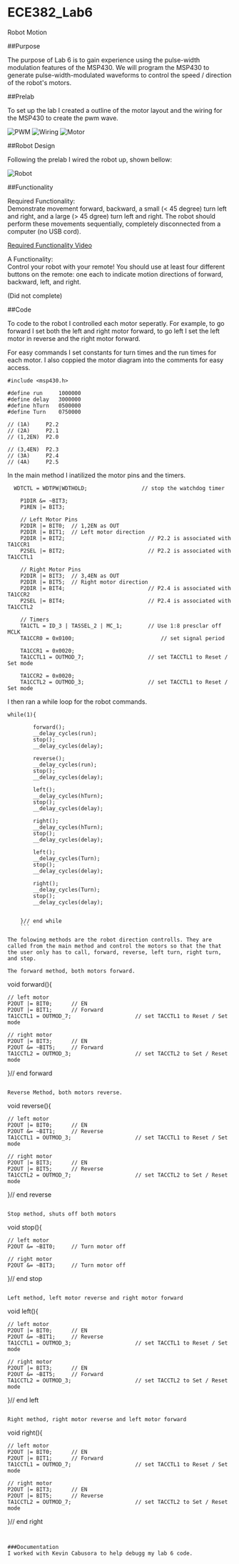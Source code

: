 ECE382_Lab6
===========
Robot Motion

##Purpose

The purpose of Lab 6 is to gain experience using the pulse-width modulation features of the MSP430. We will program the MSP430 to generate pulse-width-modulated waveforms to control the speed / direction of the robot's motors.   

##Prelab

To set up the lab I created a outline of the motor layout and the wiring for the MSP430 to create the pwm wave.

![PWM](https://github.com/KyleJonas/ECE382/blob/master/Lab%206/Pictures/2014-11-18%2014.14.36.jpg "PWM")
![Wiring](https://github.com/KyleJonas/ECE382/blob/master/Lab%206/Pictures/2014-11-18%2014.14.57.jpg "Wiring")
![Motor](https://github.com/KyleJonas/ECE382/blob/master/Lab%206/Pictures/2014-11-18%2014.15.08.jpg "Motor")

##Robot Design

Following the prelab I wired the robot up, shown bellow:

![Robot](https://github.com/KyleJonas/ECE382/blob/master/Lab%206/Pictures/Robot.jpg "Robot")

##Functionality

Required Functionality:   
Demonstrate movement forward, backward, a small (< 45 degree) turn left and right, and a large (> 45 dgree) turn left and right. The robot should perform these movements sequentially, completely disconnected from a computer (no USB cord).   

[Required Functionality Video](http://youtu.be/17MfBPkFUA0)   

A Functionality:   
Control your robot with your remote! You should use at least four different buttons on the remote: one each to indicate motion directions of forward, backward, left, and right.   

(Did not complete)   

##Code

To code to the robot I controlled each motor seperatly. For example, to go forward I set both the left and right motor forward, to go left I set the left motor in reverse and the right motor forward.

For easy commands I set constants for turn times and the run times for each motor. I also coppied the motor diagram into the comments for easy access.
```
#include <msp430.h>

#define run 	1000000
#define delay 	3000000
#define hTurn	0500000
#define	Turn	0750000

// (1A)		P2.2
// (2A)		P2.1
// (1,2EN)	P2.0

// (3,4EN)	P2.3
// (3A)		P2.4
// (4A)		P2.5
```

In the main method I inatilized the motor pins and the timers.
```
  WDTCTL = WDTPW|WDTHOLD;                 // stop the watchdog timer

	P1DIR &= ~BIT3;
	P1REN |= BIT3;

	// Left Motor Pins
	P2DIR |= BIT0;	// 1,2EN as OUT
	P2DIR |= BIT1;  // Left motor direction
	P2DIR |= BIT2;							// P2.2 is associated with TA1CCR1
	P2SEL |= BIT2;							// P2.2 is associated with TA1CCTL1

	// Right Motor Pins
	P2DIR |= BIT3;  // 3,4EN as OUT
	P2DIR |= BIT5;  // Right motor direction
	P2DIR |= BIT4;							// P2.4 is associated with TA1CCR2
	P2SEL |= BIT4;							// P2.4 is associated with TA1CCTL2

	// Timers
	TA1CTL = ID_3 | TASSEL_2 | MC_1;		// Use 1:8 presclar off MCLK
	TA1CCR0 = 0x0100;							// set signal period

	TA1CCR1 = 0x0020;
	TA1CCTL1 = OUTMOD_7;					// set TACCTL1 to Reset / Set mode

	TA1CCR2 = 0x0020;
	TA1CCTL2 = OUTMOD_3;					// set TACCTL1 to Reset / Set mode
```

I then ran a while loop for the robot commands.
```
while(1){

    	forward();
    	__delay_cycles(run);
    	stop();
    	__delay_cycles(delay);

  	    reverse();
 	    __delay_cycles(run);
   	    stop();
   	    __delay_cycles(delay);

   	    left();
 	    __delay_cycles(hTurn);
   	    stop();
   	    __delay_cycles(delay);

   	    right();
 	    __delay_cycles(hTurn);
   	    stop();
   	    __delay_cycles(delay);

   	    left();
 	    __delay_cycles(Turn);
   	    stop();
   	    __delay_cycles(delay);

   	    right();
 	    __delay_cycles(Turn);
   	    stop();
   	    __delay_cycles(delay);


    }// end while
    ```

The folowing methods are the robot direction controlls. They are called from the main method and control the motors so that the that the user only has to call, forward, reverse, left turn, right turn, and stop.

The forward method, both motors forward.
```
void forward(){

	// left motor
	P2OUT |= BIT0;		// EN
	P2OUT |= BIT1;		// Forward
	TA1CCTL1 = OUTMOD_7;					// set TACCTL1 to Reset / Set mode

	// right motor
	P2OUT |= BIT3;		// EN
	P2OUT &= ~BIT5;		// Forward
	TA1CCTL2 = OUTMOD_3;					// set TACCTL2 to Set / Reset mode

}// end forward
```

Reverse Method, both motors reverse.
```
void reverse(){

	// left motor
	P2OUT |= BIT0;		// EN
	P2OUT &= ~BIT1;		// Reverse
	TA1CCTL1 = OUTMOD_3;					// set TACCTL1 to Reset / Set mode

	// right motor
	P2OUT |= BIT3;		// EN
	P2OUT |= BIT5;		// Reverse
	TA1CCTL2 = OUTMOD_7;					// set TACCTL2 to Set / Reset mode

}// end reverse
```

Stop method, shuts off both motors
```
void stop(){

	// left motor
	P2OUT &= ~BIT0;		// Turn motor off

	// right motor
	P2OUT &= ~BIT3;		// Turn motor off

}// end stop
```

Left method, left motor reverse and right motor forward
```
void left(){

	// left motor
	P2OUT |= BIT0;		// EN
	P2OUT &= ~BIT1;		// Reverse
	TA1CCTL1 = OUTMOD_3;					// set TACCTL1 to Reset / Set mode

	// right motor
	P2OUT |= BIT3;		// EN
	P2OUT &= ~BIT5;		// Forward
	TA1CCTL2 = OUTMOD_3;					// set TACCTL2 to Set / Reset mode

}// end left
```

Right method, right motor reverse and left motor forward
```
void right(){

	// left motor
	P2OUT |= BIT0;		// EN
	P2OUT |= BIT1;		// Forward
	TA1CCTL1 = OUTMOD_7;					// set TACCTL1 to Reset / Set mode

	// right motor
	P2OUT |= BIT3;		// EN
	P2OUT |= BIT5;		// Reverse
	TA1CCTL2 = OUTMOD_7;					// set TACCTL2 to Set / Reset mode

}// end right
```


###Documentation
I worked with Kevin Cabusora to help debugg my lab 6 code.
